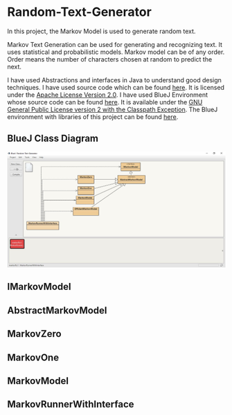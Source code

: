 # Random-Text-Generator
In this project, the Markov Model is used to generate random text.

Markov Text Generation can be used for generating and recognizing text. It uses statistical and probabilistic models. Markov model can be of any order. Order means the number of characters chosen at random to predict the next.

I have used Abstractions and interfaces in Java to understand good design techniques. I have used source code which can be found [here](https://www.dukelearntoprogram.com//downloads/archives/duke_source.zip). It is licensed under the [Apache License Version 2.0](http://www.apache.org/licenses/LICENSE-2.0.html).
I have used BlueJ Environment whose source code can be found [here](http://www.bluej.org/download/files/BlueJ-source-315-duke.zip). It is available under the [GNU General Public License version 2 with the Classpath Exception](http://www.bluej.org/about/LICENSE.txt). The BlueJ environment with libraries of this project can be found [here](https://www.dukelearntoprogram.com//downloads/bluej.php?course=4).

## BlueJ Class Diagram

![Class Diagram](https://github.com/ayush0605/Random-Text-Generator/blob/master/Class%20Diagram.JPG)

## IMarkovModel

## AbstractMarkovModel

## MarkovZero

## MarkovOne

## MarkovModel

## MarkovRunnerWithInterface
